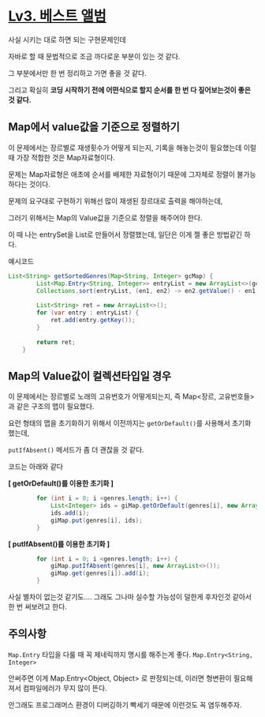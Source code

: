 # [Lv3. 베스트 앨범](https://school.programmers.co.kr/learn/courses/30/lessons/42579)

사실 시키는 대로 하면 되는 구현문제인데

자바로 할 때 문법적으로 조금 까다로운 부분이 있는 것 같다.

그 부분에서만 한 번 정리하고 가면 좋을 것 같다.

그리고 확실히 **코딩 시작하기 전에 어떤식으로 할지 순서를 한 번 다 짚어보는것이 좋은 것 같다.**
  
## Map에서 value값을 기준으로 정렬하기

이 문제에서는 장르별로 재생횟수가 어떻게 되는지, 기록을 해놓는것이 필요했는데 이럴때 가장 적합한 것은 Map자료형이다.

문제는 Map자료형은 애초에 순서를 배제한 자료형이기 때문에 그자체로 정렬이 불가능하다는 것이다.

문제의 요구대로 구현하기 위해선 많이 재생된 장르대로 출력을 해야하는데, 

그러기 위해서는 Map의 Value값을 기준으로 정렬을 해주어야 한다.

이 때 나는 entrySet을 List로 만들어서 정렬했는데, 일단은 이게 젤 좋은 방법같긴 하다.

예시코드

```Java
List<String> getSortedGenres(Map<String, Integer> gcMap) {
        List<Map.Entry<String, Integer>> entryList = new ArrayList<>(gcMap.entrySet()); 
        Collections.sort(entryList, (en1, en2) -> en2.getValue() - en1.getValue());
        
        List<String> ret = new ArrayList<>();
        for (var entry : entryList) {
            ret.add(entry.getKey());
        }
        
        return ret;
    }
```

## Map의 Value값이 컬렉션타입일 경우

이 문제에서는 장르별로 노래의 고유번호가 어떻게되는지, 즉 Map<장르, 고유번호들> 과 같은 구조의 맵이 필요했다.

요런 형태의 맵을 초기화하기 위해서 이전까지는 `getOrDefault()`를 사용해서 초기화했는데, 

`putIfAbsent()` 메서드가 좀 더 괜찮을 것 같다.

코드는 아래와 같다

**[ getOrDefault()를 이용한 초기화 ]**
```java
        for (int i = 0; i <genres.length; i++) {
            List<Integer> ids = giMap.getOrDefault(genres[i], new ArrayList<>());
            ids.add(i);
            giMap.put(genres[i], ids);
        }
```

**[ putIfAbsent()를 이용한 초기화 ]**

```java
        for (int i = 0; i <genres.length; i++) {
            giMap.putIfAbsent(genres[i], new ArrayList<>());
            giMap.get(genres[i]).add(i);
        }
```

사실 별차이 없는것 같기도.... 그래도 그나마 실수할 가능성이 덜한게 후자인것 같아서 한 번 써보려고 한다.

## 주의사항

`Map.Entry` 타입을 다룰 때 꼭 제네릭까지 명시를 해주는게 좋다. `Map.Entry<String, Integer>` 

안써주면 이게 Map.Entry<Object, Object> 로 판정되는데, 이러면 형변환이 필요해져서 컴파일에러가 무지 많이 뜬다. 

안그래도 프로그래머스 환경이 디버깅하기 빡세기 때문에 이런것도 꼭 염두해주자.

